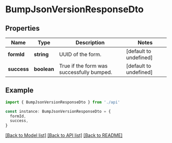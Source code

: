 # BumpJsonVersionResponseDto

## Properties

| Name        | Type        | Description                               | Notes                  |
| ----------- | ----------- | ----------------------------------------- | ---------------------- |
| **formId**  | **string**  | UUID of the form.                         | [default to undefined] |
| **success** | **boolean** | True if the form was successfully bumped. | [default to undefined] |

## Example

```typescript
import { BumpJsonVersionResponseDto } from './api'

const instance: BumpJsonVersionResponseDto = {
  formId,
  success,
}
```

[[Back to Model list]](../README.md#documentation-for-models) [[Back to API list]](../README.md#documentation-for-api-endpoints) [[Back to README]](../README.md)
